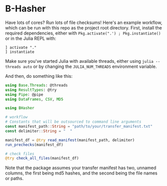 # B-Hasher

Have lots of cores? Run lots of file checksums! Here's an example workflow, which can be run with this repo as the project root directory. First, install the required dependencies, either with `Pkg.activate(".') ; Pkg.instantiate() ` or in the Julia REPL with:
```
] activate "."
] instantiate
```

Make sure you've started Julia with available threads, either using `julia --threads auto` or by changing the `JULIA_NUM_THREADS` environment variable.

And then, do something like this:
```julia
using Base.Threads: @threads
using ResultTypes: @try
using Pipe: @pipe
using DataFrames, CSV, MD5

using BHasher

# workflow
# Constants that will be outsourced to command line arguments
const manifest_path::String = "path/to/your/transfer_manifest.txt"
const delimiter::String = "  "

manifest_df = @try read_manifest(manifest_path, delimiter)
run_prechecks(manifest_df)

# check files
@try check_all_files(manifest_df)
```

Note that the package assumes your transfer manifest has two, unnamed columns, the first being md5 hashes, and the second being the file names or paths.
